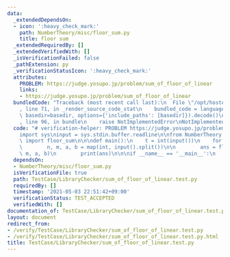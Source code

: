 ```yaml
---
data:
  _extendedDependsOn:
  - icon: ':heavy_check_mark:'
    path: NumberTheory/misc/floor_sum.py
    title: floor sum
  _extendedRequiredBy: []
  _extendedVerifiedWith: []
  _isVerificationFailed: false
  _pathExtension: py
  _verificationStatusIcon: ':heavy_check_mark:'
  attributes:
    PROBLEM: https://judge.yosupo.jp/problem/sum_of_floor_of_linear
    links:
    - https://judge.yosupo.jp/problem/sum_of_floor_of_linear
  bundledCode: "Traceback (most recent call last):\n  File \"/opt/hostedtoolcache/Python/3.10.2/x64/lib/python3.10/site-packages/onlinejudge_verify/documentation/build.py\"\
    , line 71, in _render_source_code_stat\n    bundled_code = language.bundle(stat.path,\
    \ basedir=basedir, options={'include_paths': [basedir]}).decode()\n  File \"/opt/hostedtoolcache/Python/3.10.2/x64/lib/python3.10/site-packages/onlinejudge_verify/languages/python.py\"\
    , line 96, in bundle\n    raise NotImplementedError\nNotImplementedError\n"
  code: "# verification-helper: PROBLEM https://judge.yosupo.jp/problem/sum_of_floor_of_linear\n\
    import sys\ninput = sys.stdin.buffer.readline\n\nfrom NumberTheory.misc.floor_sum\
    \ import floor_sum\n\n\ndef main():\n    t = int(input())\n    for _ in range(t):\n\
    \        n, m, a, b = map(int, input().split())\n\n        ans = floor_sum(n,\
    \ m, a, b)\n        print(ans)\n\n\nif __name__ == '__main__':\n    main()\n"
  dependsOn:
  - NumberTheory/misc/floor_sum.py
  isVerificationFile: true
  path: TestCase/LibraryChecker/sum_of_floor_of_linear.test.py
  requiredBy: []
  timestamp: '2021-05-03 22:51:42+09:00'
  verificationStatus: TEST_ACCEPTED
  verifiedWith: []
documentation_of: TestCase/LibraryChecker/sum_of_floor_of_linear.test.py
layout: document
redirect_from:
- /verify/TestCase/LibraryChecker/sum_of_floor_of_linear.test.py
- /verify/TestCase/LibraryChecker/sum_of_floor_of_linear.test.py.html
title: TestCase/LibraryChecker/sum_of_floor_of_linear.test.py
---
```

